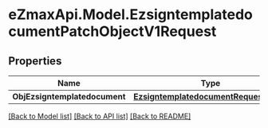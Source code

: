 
# eZmaxApi.Model.EzsigntemplatedocumentPatchObjectV1Request

## Properties

Name | Type | Description | Notes
------------ | ------------- | ------------- | -------------
**ObjEzsigntemplatedocument** | [**EzsigntemplatedocumentRequestPatch**](EzsigntemplatedocumentRequestPatch.md) |  | 

[[Back to Model list]](../README.md#documentation-for-models)
[[Back to API list]](../README.md#documentation-for-api-endpoints)
[[Back to README]](../README.md)

